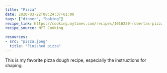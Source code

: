 ```yaml
---
title: "Pizza"
date: 2020-03-22T08:24:37+01:00
tags: ["dinner", "baking"]
recipe_link: https://cooking.nytimes.com/recipes/1016230-robertas-pizza-dough
recipe_source: NYT Cooking

resources:
- src: "pizza.jpeg"
  title: "Finished pizza"
---
```


This is my favorite pizza dough recipe, especially the instructions for shaping.
